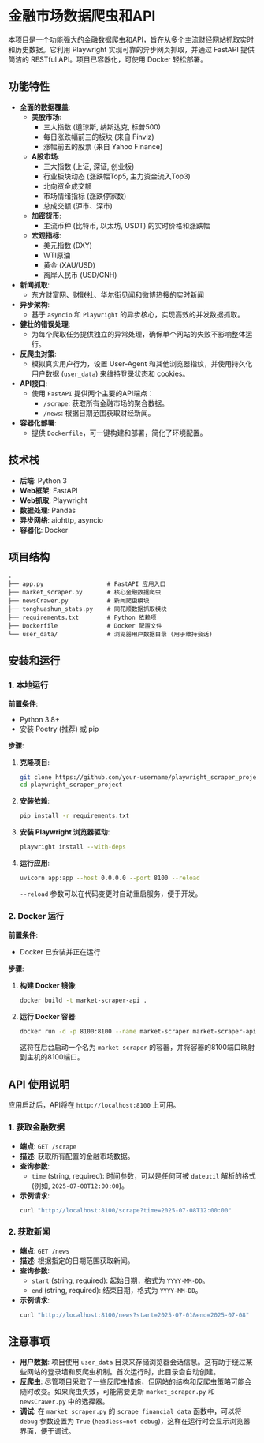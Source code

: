 # 金融市场数据爬虫和API

本项目是一个功能强大的金融数据爬虫和API，旨在从多个主流财经网站抓取实时和历史数据。它利用 Playwright 实现可靠的异步网页抓取，并通过 FastAPI 提供简洁的 RESTful API。项目已容器化，可使用 Docker 轻松部署。

## 功能特性

- **全面的数据覆盖**:
  - **美股市场**:
    - 三大指数 (道琼斯, 纳斯达克, 标普500)
    - 每日涨跌幅前三的板块 (来自 Finviz)
    - 涨幅前五的股票 (来自 Yahoo Finance)
  - **A股市场**:
    - 三大指数 (上证, 深证, 创业板)
    - 行业板块动态 (涨跌幅Top5, 主力资金流入Top3)
    - 北向资金成交额
    - 市场情绪指标 (涨跌停家数)
    - 总成交额 (沪市、深市)
  - **加密货币**:
    - 主流币种 (比特币, 以太坊, USDT) 的实时价格和涨跌幅
  - **宏观指标**:
    - 美元指数 (DXY)
    - WTI原油
    - 黄金 (XAU/USD)
    - 离岸人民币 (USD/CNH)
- **新闻抓取**:
  - 东方财富网、财联社、华尔街见闻和微博热搜的实时新闻
- **异步架构**:
  - 基于 `asyncio` 和 `Playwright` 的异步核心，实现高效的并发数据抓取。
- **健壮的错误处理**:
  - 为每个爬取任务提供独立的异常处理，确保单个网站的失败不影响整体运行。
- **反爬虫对策**:
  - 模拟真实用户行为，设置 User-Agent 和其他浏览器指纹，并使用持久化用户数据 (`user_data`) 来维持登录状态和 cookies。
- **API接口**:
  - 使用 `FastAPI` 提供两个主要的API端点：
    - `/scrape`: 获取所有金融市场的聚合数据。
    - `/news`: 根据日期范围获取财经新闻。
- **容器化部署**:
  - 提供 `Dockerfile`，可一键构建和部署，简化了环境配置。

## 技术栈

- **后端**: Python 3
- **Web框架**: FastAPI
- **Web抓取**: Playwright
- **数据处理**: Pandas
- **异步网络**: aiohttp, asyncio
- **容器化**: Docker

## 项目结构

```
.
├── app.py                  # FastAPI 应用入口
├── market_scraper.py       # 核心金融数据爬虫
├── newsCrawer.py           # 新闻爬虫模块
├── tonghuashun_stats.py    # 同花顺数据抓取模块
├── requirements.txt        # Python 依赖项
├── Dockerfile              # Docker 配置文件
└── user_data/              # 浏览器用户数据目录 (用于维持会话)
```

## 安装和运行

### 1. 本地运行

**前置条件**:
- Python 3.8+
- 安装 Poetry (推荐) 或 pip

**步骤**:

1.  **克隆项目**:
    ```bash
    git clone https://github.com/your-username/playwright_scraper_project.git
    cd playwright_scraper_project
    ```

2.  **安装依赖**:
    ```bash
    pip install -r requirements.txt
    ```

3.  **安装 Playwright 浏览器驱动**:
    ```bash
    playwright install --with-deps
    ```

4.  **运行应用**:
    ```bash
    uvicorn app:app --host 0.0.0.0 --port 8100 --reload
    ```
    `--reload` 参数可以在代码变更时自动重启服务，便于开发。

### 2. Docker 运行

**前置条件**:
- Docker 已安装并正在运行

**步骤**:

1.  **构建 Docker 镜像**:
    ```bash
    docker build -t market-scraper-api .
    ```

2.  **运行 Docker 容器**:
    ```bash
    docker run -d -p 8100:8100 --name market-scraper market-scraper-api
    ```
    这将在后台启动一个名为 `market-scraper` 的容器，并将容器的8100端口映射到主机的8100端口。

## API 使用说明

应用启动后，API将在 `http://localhost:8100` 上可用。

### 1. 获取金融数据

- **端点**: `GET /scrape`
- **描述**: 获取所有配置的金融市场数据。
- **查询参数**:
  - `time` (string, required): 时间参数，可以是任何可被 `dateutil` 解析的格式 (例如, `2025-07-08T12:00:00`)。
- **示例请求**:
  ```bash
  curl "http://localhost:8100/scrape?time=2025-07-08T12:00:00"
  ```

### 2. 获取新闻

- **端点**: `GET /news`
- **描述**: 根据指定的日期范围获取新闻。
- **查询参数**:
  - `start` (string, required): 起始日期，格式为 `YYYY-MM-DD`。
  - `end` (string, required): 结束日期，格式为 `YYYY-MM-DD`。
- **示例请求**:
  ```bash
  curl "http://localhost:8100/news?start=2025-07-01&end=2025-07-08"
  ```

## 注意事项

- **用户数据**: 项目使用 `user_data` 目录来存储浏览器会话信息。这有助于绕过某些网站的登录墙和反爬虫机制。首次运行时，此目录会自动创建。
- **反爬虫**: 尽管项目采取了一些反爬虫措施，但网站的结构和反爬虫策略可能会随时改变。如果爬虫失效，可能需要更新 `market_scraper.py` 和 `newsCrawer.py` 中的选择器。
- **调试**: 在 `market_scraper.py` 的 `scrape_financial_data` 函数中，可以将 `debug` 参数设置为 `True` (`headless=not debug`)，这样在运行时会显示浏览器界面，便于调试。
